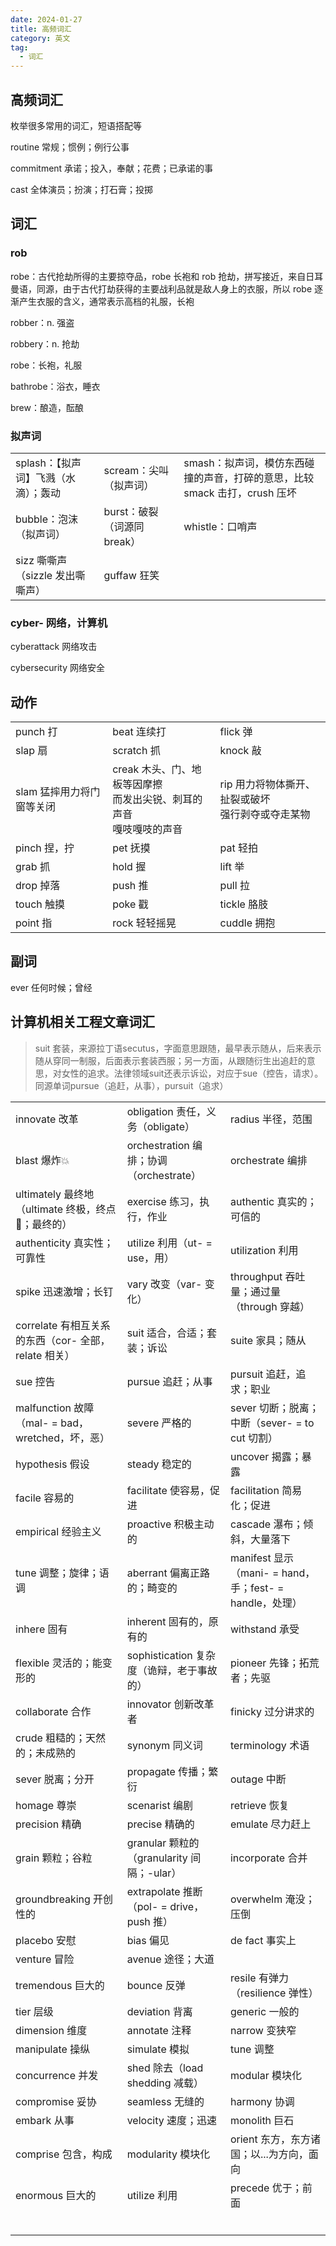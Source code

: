 ```yaml
---
date: 2024-01-27
title: 高频词汇
category: 英文
tag:
  - 词汇
---
```


## 高频词汇

枚举很多常用的词汇，短语搭配等

routine 常规；惯例；例行公事

commitment 承诺；投入，奉献；花费；已承诺的事

cast 全体演员；扮演；打石膏；投掷

## 词汇

### rob

robe：古代抢劫所得的主要掠夺品，robe 长袍和 rob 抢劫，拼写接近，来自日耳曼语，同源，由于古代打劫获得的主要战利品就是敌人身上的衣服，所以 robe 逐渐产生衣服的含义，通常表示高档的礼服，长袍

robber：n. 强盗

robbery：n. 抢劫

robe：长袍，礼服

bathrobe：浴衣，睡衣

brew：酿造，酝酿

### 拟声词

|                                      |                             |                                                                            |
| ------------------------------------ | --------------------------- | -------------------------------------------------------------------------- |
| splash：【拟声词】飞溅（水滴）；轰动 | scream：尖叫（拟声词）      | smash：拟声词，模仿东西碰撞的声音，打碎的意思，比较 smack 击打，crush 压坏 |
| bubble：泡沫（拟声词）               | burst：破裂（词源同 break） | whistle：口哨声                                                            |
| sizz 嘶嘶声（sizzle 发出嘶嘶声）     | guffaw 狂笑                 |                                                                            |

### cyber- 网络，计算机

cyberattack 网络攻击

cybersecurity 网络安全

## 动作

|                           |                                                                              |                                                        |
| ------------------------- | ---------------------------------------------------------------------------- | ------------------------------------------------------ |
| punch 打                  | beat 连续打                                                                  | flick 弹                                               |
| slap 扇                   | scratch 抓                                                                   | knock 敲                                               |
| slam 猛摔用力将门窗等关闭 | creak 木头、门、地板等因摩擦<br />而发出尖锐、刺耳的声音<br />嘎吱嘎吱的声音 | rip 用力将物体撕开、扯裂或破坏<br />强行剥夺或夺走某物 |
| pinch 捏，拧              | pet 抚摸                                                                     | pat 轻拍                                               |
| grab 抓                   | hold 握                                                                      | lift 举                                                |
| drop 掉落                 | push 推                                                                      | pull 拉                                                |
| touch 触摸                | poke 戳                                                                      | tickle 胳肢                                            |
| point 指                  | rock 轻轻摇晃                                                                | cuddle 拥抱                                            |

## 副词

ever 任何时候；曾经

## 计算机相关工程文章词汇

> suit 套装，来源拉丁语secutus，字面意思跟随，最早表示随从，后来表示随从穿同一制服，后面表示套装西服；另一方面，从跟随衍生出追赶的意思，对女性的追求。法律领域suit还表示诉讼，对应于sue（控告，请求）。同源单词pursue（追赶，从事），pursuit（追求）

|                                                      |                                            |                                                         |
| :--------------------------------------------------- | :----------------------------------------- | :------------------------------------------------------ |
| innovate 改革                                        | obligation 责任，义务（obligate）          | radius 半径，范围                                       |
| blast 爆炸💥                                         | orchestration 编排；协调（orchestrate）    | orchestrate 编排                                        |
| ultimately 最终地（ultimate 终极，终点🏁；最终的）   | exercise 练习，执行，作业                  | authentic 真实的；可信的                                |
| authenticity 真实性；可靠性                          | utilize 利用（ut- = use，用）              | utilization 利用                                        |
| spike 迅速激增；长钉                                 | vary 改变（var- 变化）                     | throughput 吞吐量；通过量（through 穿越）               |
| correlate 有相互关系的东西（cor- 全部，relate 相关） | suit 适合，合适；套装；诉讼                | suite 家具；随从                                        |
| sue 控告                                             | pursue 追赶；从事                          | pursuit 追赶，追求；职业                                |
| malfunction 故障（mal- = bad，wretched，坏，恶）     | severe 严格的                              | sever 切断；脱离；中断（sever- = to cut 切割）          |
| hypothesis 假设                                      | steady 稳定的                              | uncover 揭露；暴露                                      |
| facile 容易的                                        | facilitate 使容易，促进                    | facilitation 简易化；促进                               |
| empirical 经验主义                                   | proactive 积极主动的                       | cascade 瀑布；倾斜，大量落下                            |
| tune 调整；旋律；语调                                | aberrant 偏离正路的；畸变的                | manifest 显示（mani- = hand，手；fest- = handle，处理） |
| inhere 固有                                          | inherent 固有的，原有的                    | withstand 承受                                          |
| flexible 灵活的；能变形的                            | sophistication 复杂度（诡辩，老于事故的）  | pioneer 先锋；拓荒者；先驱                              |
| collaborate 合作                                     | innovator 创新改革者                       | finicky 过分讲求的                                      |
| crude 粗糙的；天然的；未成熟的                       | synonym 同义词                             | terminology 术语                                        |
| sever 脱离；分开                                     | propagate 传播；繁衍                       | outage 中断                                             |
| homage 尊崇                                          | scenarist 编剧                             | retrieve 恢复                                           |
| precision 精确                                       | precise 精确的                             | emulate 尽力赶上                                        |
| grain 颗粒；谷粒                                     | granular 颗粒的（granularity 间隔；-ular） | incorporate 合并                                        |
| groundbreaking 开创性的                              | extrapolate 推断（pol- = drive，push 推）  | overwhelm 淹没；压倒                                    |
| placebo 安慰                                         | bias 偏见                                  | de fact 事实上                                          |
| venture 冒险                                         | avenue 途径；大道                          |                                                         |
| tremendous 巨大的                                    | bounce 反弹                                | resile 有弹力（resilience 弹性）                        |
| tier 层级                                            | deviation 背离                             | generic 一般的                                          |
| dimension 维度                                       | annotate 注释                              | narrow 变狭窄                                           |
| manipulate 操纵                                      | simulate 模拟                              | tune 调整                                               |
| concurrence 并发                                     | shed 除去（load shedding 减载）            | modular 模块化                                          |
| compromise 妥协                                      | seamless 无缝的                            | harmony 协调                                            |
| embark 从事                                          | velocity 速度；迅速                        | monolith 巨石                                           |
| comprise 包含，构成                                  | modularity 模块化                          | orient 东方，东方诸国；以...为方向，面向                |
| enormous 巨大的                                      | utilize 利用                               | precede 优于；前面                                      |
|                                                      |                                            |                                                         |
|                                                      |                                            |                                                         |
|                                                      |                                            |                                                         |
|                                                      |                                            |                                                         |
|                                                      |                                            |                                                         |
|                                                      |                                            |                                                         |

